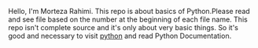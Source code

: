 Hello, I'm Morteza Rahimi.
This repo is about basics of Python.Please read and see file based on the number at the beginning of each file name.
This repo isn't complete source and it's only about very basic things.
So it's good and necessary to visit [python](https://www.python.org/) and read Python Documentation.
